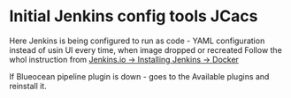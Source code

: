 # Initial Jenkins config tools JCacs
Here Jenkins is being configured to run as code - YAML configuration instead of usin UI every time, when image dropped or recreated
Follow the whol instruction from [Jenkins.io -> Installing Jenkins -> Docker](https://www.jenkins.io/doc/book/installing/docker/)

If Blueocean pipeline plugin is down - goes to the Available plugins and reinstall it.